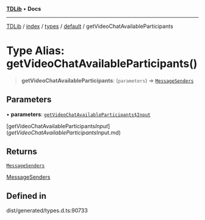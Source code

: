 [**TDLib**](../../../../../../README.md) • **Docs**

***

[TDLib](../../../../../../modules.md) / [index](../../../../../README.md) / [types](../../../README.md) / [default](../README.md) / getVideoChatAvailableParticipants

# Type Alias: getVideoChatAvailableParticipants()

> **getVideoChatAvailableParticipants**: (`parameters`) => [`MessageSenders`](MessageSenders.md)

## Parameters

• **parameters**: [`getVideoChatAvailableParticipants$Input`](getVideoChatAvailableParticipants$Input.md)

[getVideoChatAvailableParticipants$Input](getVideoChatAvailableParticipants$Input.md)

## Returns

[`MessageSenders`](MessageSenders.md)

[MessageSenders](MessageSenders.md)

## Defined in

dist/generated/types.d.ts:90733
